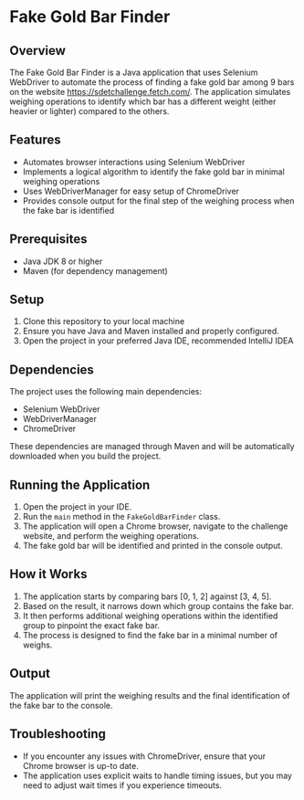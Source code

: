 # Fake Gold Bar Finder

## Overview
The Fake Gold Bar Finder is a Java application that uses Selenium WebDriver to automate the process of finding a fake gold bar among 9 bars on the website https://sdetchallenge.fetch.com/. The application simulates weighing operations to identify which bar has a different weight (either heavier or lighter) compared to the others.

## Features
- Automates browser interactions using Selenium WebDriver
- Implements a logical algorithm to identify the fake gold bar in minimal weighing operations
- Uses WebDriverManager for easy setup of ChromeDriver
- Provides console output for the final step of the weighing process when the fake bar is identified

## Prerequisites
- Java JDK 8 or higher
- Maven (for dependency management)

## Setup
1. Clone this repository to your local machine
2. Ensure you have Java and Maven installed and properly configured.
3. Open the project in your preferred Java IDE, recommended IntelliJ IDEA

## Dependencies
The project uses the following main dependencies:
- Selenium WebDriver
- WebDriverManager
- ChromeDriver

These dependencies are managed through Maven and will be automatically downloaded when you build the project.

## Running the Application
1. Open the project in your IDE.
2. Run the `main` method in the `FakeGoldBarFinder` class.
3. The application will open a Chrome browser, navigate to the challenge website, and perform the weighing operations.
4. The fake gold bar will be identified and printed in the console output.

## How it Works
1. The application starts by comparing bars [0, 1, 2] against [3, 4, 5].
2. Based on the result, it narrows down which group contains the fake bar.
3. It then performs additional weighing operations within the identified group to pinpoint the exact fake bar.
4. The process is designed to find the fake bar in a minimal number of weighs.

## Output
The application will print the weighing results and the final identification of the fake bar to the console. 

## Troubleshooting
- If you encounter any issues with ChromeDriver, ensure that your Chrome browser is up-to date.
- The application uses explicit waits to handle timing issues, but you may need to adjust wait times if you experience timeouts.
